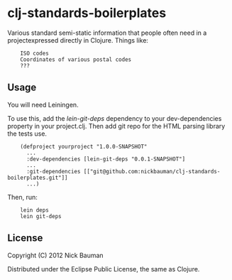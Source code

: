 # clj-standards-boilerplates

Various standard semi-static information that people often need in a projectexpressed directly in Clojure. Things like:

        ISO codes 
        Coordinates of various postal codes
        ???

## Usage

You will need Leiningen.

To use this, add the *lein-git-deps* dependency to your dev-dependencies property in your project.clj. Then add git repo for the HTML parsing library the tests use.

        (defproject yourproject "1.0.0-SNAPSHOT"
          ...
          :dev-dependencies [lein-git-deps "0.0.1-SNAPSHOT"]
          ...
          :git-dependencies [["git@github.com:nickbauman/clj-standards-boilerplates.git"]]
          ...)

Then, run:

        lein deps
        lein git-deps

## License

Copyright (C) 2012 Nick Bauman

Distributed under the Eclipse Public License, the same as Clojure.
